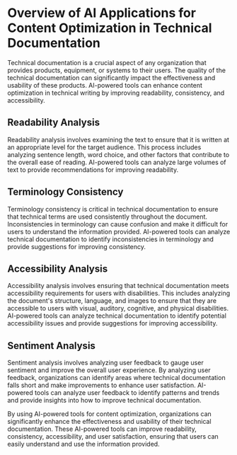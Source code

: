 Overview of AI Applications for Content Optimization in Technical Documentation
=============================================================================================================================

Technical documentation is a crucial aspect of any organization that provides products, equipment, or systems to their users. The quality of the technical documentation can significantly impact the effectiveness and usability of these products. AI-powered tools can enhance content optimization in technical writing by improving readability, consistency, and accessibility.

Readability Analysis
--------------------

Readability analysis involves examining the text to ensure that it is written at an appropriate level for the target audience. This process includes analyzing sentence length, word choice, and other factors that contribute to the overall ease of reading. AI-powered tools can analyze large volumes of text to provide recommendations for improving readability.

Terminology Consistency
-----------------------

Terminology consistency is critical in technical documentation to ensure that technical terms are used consistently throughout the document. Inconsistencies in terminology can cause confusion and make it difficult for users to understand the information provided. AI-powered tools can analyze technical documentation to identify inconsistencies in terminology and provide suggestions for improving consistency.

Accessibility Analysis
----------------------

Accessibility analysis involves ensuring that technical documentation meets accessibility requirements for users with disabilities. This includes analyzing the document's structure, language, and images to ensure that they are accessible to users with visual, auditory, cognitive, and physical disabilities. AI-powered tools can analyze technical documentation to identify potential accessibility issues and provide suggestions for improving accessibility.

Sentiment Analysis
------------------

Sentiment analysis involves analyzing user feedback to gauge user sentiment and improve the overall user experience. By analyzing user feedback, organizations can identify areas where technical documentation falls short and make improvements to enhance user satisfaction. AI-powered tools can analyze user feedback to identify patterns and trends and provide insights into how to improve technical documentation.

By using AI-powered tools for content optimization, organizations can significantly enhance the effectiveness and usability of their technical documentation. These AI-powered tools can improve readability, consistency, accessibility, and user satisfaction, ensuring that users can easily understand and use the information provided.
